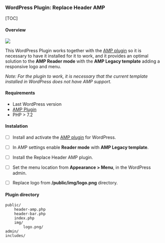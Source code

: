 ### WordPress Plugin: Replace Header AMP

[TOC]

#### Overview

![](https://i.imgur.com/wD6uzkw.gif)

This WordPress Plugin works together with the [AMP plugin](https://es.wordpress.org/plugins/amp/ "AMP plugin") so it is necessary to have it installed for it to work, and it provides an optimal solution to the **AMP Reader mode** with the **AMP Legacy template** adding a responsive logo and menu.

*Note: For the plugin to work, it is necessary that the current template installed in WordPress does not have AMP support.*

#### Requirements

- Last WordPress version
- [AMP Plugin](https://es.wordpress.org/plugins/amp/ "AMP Plugin")
- PHP > 7.2

#### Instalation

- [ ] Install and activate the [AMP plugin](https://es.wordpress.org/plugins/amp/ "AMP plugin") for WordPress.
- [ ] In AMP settings enable **Reader mode** with **AMP Legacy template**.
- [ ] Install the Replace Header AMP plugin.
- [ ] Set the menu location from **Appearance > Menu**, in the WordPress admin.
- [ ] Replace logo from **/public/img/logo.png** directory.


#### Plugin directory

    public/
		header-amp.php
		header-bar.php
		index.php
        img/
            logo.png/
	admin/
	includes/
